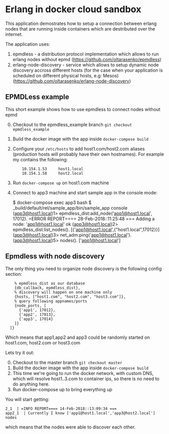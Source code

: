 # Erlang in docker cloud sandbox #

This application demostrates how to setup a connection between erlang nodes
that are running inside containers which are destributed over the internet.

The application uses:
 1. epmdless - a distribution protocol implementation which allows to run erlang nodes without epmd (https://github.com/oltarasenko/epmdless)
 2. erlang-node-discovery - service which allows to setup dynamic node discovery accross different hosts (for the case when your application is scheduled on different physical hosts, e.g: Mesos) (https://github.com/oltarasenko/erlang-node-discovery)


 ## EPMDLess example ##

This short example shows how to use epmdless to connect nodes without epmd

 0) Checkout to the epmdless_example branch `git checkout epmdless_example`
 1) Build the docker image with the app inside `docker-compose build`
 2) Configure your `/etc/hosts` to add host1.com/host2.com aliases (production hosts will probably have their own hostnames). For example my contains the following:

    ```
        10.154.1.53     host1.local
        10.154.1.58     host2.local
    ```

 3) Run `docker-compose up` on host1.com machine
 4) Connect to app3 machine and start sample app in the console mode:

    $ docker-compose exec app3 bash
    $ _build/default/rel/sample_app/bin/sample_app console
    (app3@host1.local)1> epmdless_dist:add_node('app1@host1.local', 17012).
    =ERROR REPORT==== 28-Feb-2018::11:25:48 ===
    Adding a node: 'app1@host1.local'
    ok
    (app3@host1.local)2> epmdless_dist:list_nodes().
    [{'app1@host1.local',{"host1.local",17012}}]
    (app3@host1.local)3> net_adm:ping('app1@host1.local').
    (app3@host1.local)5> nodes().
    ['app1@host1.local']


 ## Epmdless with node discovery ##

 The only thing you need to organize node discovery is the following config section:

```{ erlang_node_discovery, [
    % epmdless_dist as our database
    {db_callback, epmdless_dist},
    % discovery will happen on one machine only
    {hosts, ["host1.com", "host2.com", "host3.com"]},
    % query following appnames/ports
    {node_ports, [
      {'app1', 17012},
      {'app2', 17013},
      {'app3', 17014}
    ]}
  ]}
```
Which means that app1,app2 and app3 could be randomly started on host1.com, host2.com or host3.com

Lets try it out:

 0) Checkout to the master branch `git checkout master`
 1) Build the docker image with the app inside `docker-compose build`
 2) This time we're going to run the docker network, with custom DNS, which will resolve host1..3.com to container
    ips, so there is no need to do anything here.
 3) Run docker-compose up to bring everything up

You will start getting:
```
2_1  | =INFO REPORT==== 14-Feb-2018::13:09:34 ===
app2_1  | Currently I know ['app1@host1.local','app3@host2.local'] nodes
```
which means that the nodes were able to discover each other.

